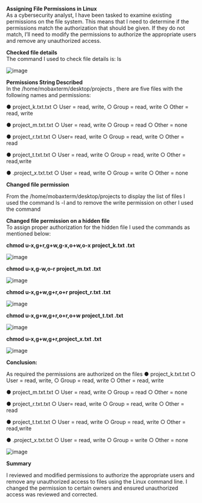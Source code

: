 <b>Assigning File Permissions in Linux</b></br>
As a cybersecurity analyst, I have been tasked to examine existing permissions on the file system. This means that I need to determine if the permissions match the authorization that should be given. If they do not match, I’ll need to modify the permissions to authorize the appropriate users and remove any unauthorized access.

<b>Checked file details</b></br>
The command I used to check file details is: ls 

![image](https://github.com/NATASHASAINI/Linux-permissions/assets/156629309/a2b30663-3adb-465c-a6fa-3888dad14f37)

<b>Permissions String Described</b></br>
In the /home/mobaxterm/desktop/projects , there are five files with the following names and permissions:</b></br>

● project_k.txt.txt ○ User = read, write, ○ Group = read, write ○ Other = read, write

● project_m.txt.txt ○ User = read, write ○ Group = read ○ Other = none

● project_r.txt.txt ○ User= read, write ○ Group = read, write ○ Other = read

● project_t.txt.txt ○ User = read, write ○ Group = read, write ○ Other = read,write

● .project_x.txt.txt ○ User = read, write ○ Group = write ○ Other = none


<b>Changed file permission</b></br>

From the /home/mobaxterm/desktop/projects to display the list of files I used the command ls -l and to remove the write permission on other I used the command 


<b>Changed file permission on a hidden file</b></br>
To assign proper authorization for the hidden file I used the commands as mentioned below:</b></br>

<b>chmod u-x,g+r,g+w,g-x,o+w,o-x project_k.txt .txt</b></br>

![image](https://github.com/NATASHASAINI/Linux-permissions/assets/156629309/79486fff-d001-4d74-815b-906c14ed7e7a)

<b>chmod u-x,g-w,o-r project_m.txt .txt</b></br>

![image](https://github.com/NATASHASAINI/Linux-permissions/assets/156629309/765866aa-c4bc-4cb3-be27-3ea8b7ea4d9c)

<b>chmod u-x,g+w,g+r,o+r project_r.txt .txt</b></br>

![image](https://github.com/NATASHASAINI/Linux-permissions/assets/156629309/80f403c7-1240-402c-afe0-a9b37a17f950)

<b>chmod u-x,g+w,g+r,o+r,o+w project_t.txt .txt</b></br>

![image](https://github.com/NATASHASAINI/Linux-permissions/assets/156629309/9784443f-b120-412f-86e2-0fb74f9091ef)

<b>chmod u-x,g+w,g+r,project_x.txt .txt</b></br>

![image](https://github.com/NATASHASAINI/Linux-permissions/assets/156629309/57777e26-80eb-4689-9f97-4e7d9d825c74)

<b>Conclusion:</b></br>

As required the permissions are authorized on the files
● project_k.txt.txt ○ User = read, write, ○ Group = read, write ○ Other = read, write

● project_m.txt.txt ○ User = read, write ○ Group = read ○ Other = none

● project_r.txt.txt ○ User= read, write ○ Group = read, write ○ Other = read

● project_t.txt.txt ○ User = read, write ○ Group = read, write ○ Other = read,write

● .project_x.txt.txt ○ User = read, write ○ Group = write ○ Other = none

![image](https://github.com/NATASHASAINI/Linux-permissions/assets/156629309/d4dbeca5-1c25-4383-950c-f1553fa3e662)


<b>Summary</b></br>

I reviewed and modified permissions to authorize the appropriate users and remove any unauthorized access to files using the Linux command line. I changed the permission to certain owners and ensured unauthorized access was reviewed and corrected.
